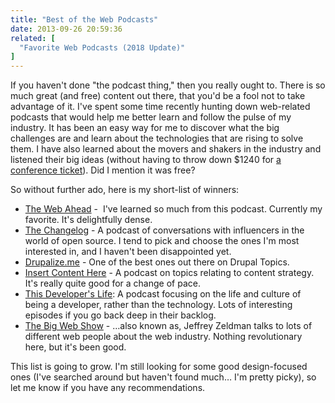```yaml
---
title: "Best of the Web Podcasts"
date: 2013-09-26 20:59:36
related: [
  "Favorite Web Podcasts (2018 Update)"
]
---
```


If you haven't done "the podcast thing," then you really ought to. There is so much great (and free) content out there, that you'd be a fool not to take advantage of it. I've spent some time recently hunting down web-related podcasts that would help me better learn and follow the pulse of my industry. It has been an easy way for me to discover what the big challenges are and learn about the technologies that are rising to solve them. I have also learned about the movers and shakers in the industry and listened their big ideas (without having to throw down $1240 for [a conference ticket](https://store.aneventapart.com)). Did I mention it was free?

So without further ado, here is my short-list of winners:

* [The Web Ahead](http://5by5.tv/webahead) -  I've learned so much from this podcast. Currently my favorite. It's delightfully dense.
* [The Changelog](http://5by5.tv/changelog) - A podcast of conversations with influencers in the world of open source. I tend to pick and choose the ones I'm most interested in, and I haven't been disappointed yet.
* [Drupalize.me](http://www.lullabot.com/blog/podcasts/drupalize.me-podcast) - One of the best ones out there on Drupal Topics.
* [Insert Content Here](http://www.lullabot.com/blog/podcasts/insert-content-here) - A podcast on topics relating to content strategy. It's really quite good for a change of pace.
* [This Developer's Life](http://5by5.tv/bigwebshow): A podcast focusing on the life and culture of being a developer, rather than the technology. Lots of interesting episodes if you go back deep in their backlog.
* [The Big Web Show](http://5by5.tv/bigwebshow) - …also known as, Jeffrey Zeldman talks to lots of different web people about the web industry. Nothing revolutionary here, but it's been good.

This list is going to grow. I'm still looking for some good design-focused ones (I've searched around but haven't found much… I'm pretty picky), so let me know if you have any recommendations.
